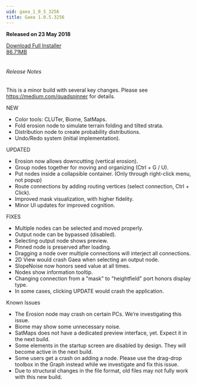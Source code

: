 ```yaml
---
uid: gaea_1_0_5_3256
title: Gaea 1.0.5.3256
---
```



**Released on 23 May 2018**

<div class="btn-group" role="group">
<a href="http://viridian.quadspinner.com/gaea/Gaea-EAP-3256.exe" class="btn btn-dark">Download Full Installer<br />86.71MB</a>
</div></div></div>
<br><h6 class="ml-2">Release Notes</h6>
<div class="card">
<div class="card-body release-note">

This is a minor build with several key changes.
Please see https://medium.com/quadspinner for details.

NEW
- Color tools: CLUTer, Biome, SatMaps.
- Fold erosion node to simulate terrain folding and tilted strata.
- Distribution node to create probability distributions.
- Undo/Redo system (initial implementation).

UPDATED
- Erosion now allows downcutting (vertical erosion).
- Group nodes together for moving and organizing (Ctrl + G / U).
- Put nodes inside a collapsible container. (Only through right-click menu, not popup)
- Route connections by adding routing vertices (select connection, Ctrl + Click).
- Improved mask visualization, with higher fidelity.
- Minor UI updates for improved cognition.

FIXES
- Multiple nodes can be selected and moved properly.
- Output node can be bypassed (disabled).
- Selecting output node shows preview.
- Pinned node is preserved after loading.
- Dragging a node over multiple connections will interject all connections.
- 2D View would crash Gaea when selecting an output node.
- SlopeNoise now honors seed value at all times.
- Nodes show information tooltip.
- Changing connection from a "mask" to "heightfield" port honors display type.
- In some cases, clicking UPDATE would crash the application.

Known Issues
- The Erosion node may crash on certain PCs. We’re investigating this issue.
- Biome may show some unnecessary noise.
- SatMaps does not have a dedicated preview interface, yet. Expect it in the next build.
- Some elements in the startup screen are disabled by design. They will become active in the next build.
- Some users get a crash on adding a node. Please use the drag-drop toolbox in the Graph instead while we investigate and fix this issue.
- Due to structural changes in the file format, old files may not fully work with this new build.



